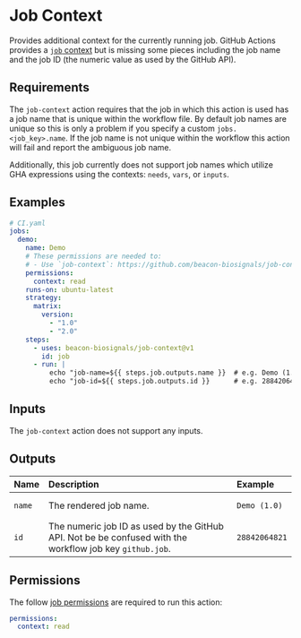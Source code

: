 # Job Context

Provides additional context for the currently running job. GitHub Actions provides a [`job` context](https://docs.github.com/en/actions/writing-workflows/choosing-what-your-workflow-does/accessing-contextual-information-about-workflow-runs#job-context) but is missing some pieces including the job name and the job ID (the numeric value as used by the GitHub API).

## Requirements

The `job-context` action requires that the job in which this action is used has a job name that is unique within the workflow file. By default job names are unique so this is only a problem if you specify a custom `jobs.<job_key>.name`. If the job name is not unique within the workflow this action will fail and report the ambiguous job name.

Additionally, this job currently does not support job names which utilize GHA expressions using the contexts: `needs`, `vars`, or `inputs`.

## Examples

```yaml
# CI.yaml
jobs:
  demo:
    name: Demo
    # These permissions are needed to:
    # - Use `job-context`: https://github.com/beacon-biosignals/job-context#permissions
    permissions:
      context: read
    runs-on: ubuntu-latest
    strategy:
      matrix:
        version:
          - "1.0"
          - "2.0"
    steps:
      - uses: beacon-biosignals/job-context@v1
        id: job
      - run: |
          echo "job-name=${{ steps.job.outputs.name }}  # e.g. Demo (1.0)
          echo "job-id=${{ steps.job.outputs.id }}      # e.g. 28842064821
```

## Inputs

The `job-context` action does not support any inputs.

## Outputs

| Name   | Description | Example |
|:-------|:------------|:--------|
| `name` | The rendered job name. | <pre><code>Demo (1.0)</code></pre> |
| `id`   | The numeric job ID as used by the GitHub API. Not be be confused with the workflow job key `github.job`. | <pre><code>28842064821</code></pre> |

## Permissions

The follow [job permissions](https://docs.github.com/en/actions/using-jobs/assigning-permissions-to-jobs) are required to run this action:

```yaml
permissions:
  context: read
```
